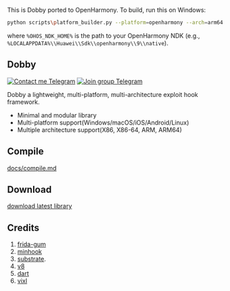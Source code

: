 This is Dobby ported to OpenHarmony. To build, run this on Windows:

```bash
python scripts\platform_builder.py --platform=openharmony --arch=arm64 --cmake_dir=%OHOS_NDK_HOME%\build-tools\cmake --llvm_dir=C:\\Users\\<user name>\\AppData\\Local\\Huawei\\Sdk\\openharmony\\9\\native\\llvm
```

where `%OHOS_NDK_HOME%` is the path to your OpenHarmony NDK (e.g., `%LOCALAPPDATA%\\Huawei\\Sdk\\openharmony\\9\\native`).

## Dobby

[![Contact me Telegram](https://img.shields.io/badge/Contact%20me-Telegram-blue.svg)](https://t.me/IOFramebuffer) [![Join group Telegram](https://img.shields.io/badge/Join%20group-Telegram-brightgreen.svg)](https://t.me/dobby_group)

Dobby a lightweight, multi-platform, multi-architecture exploit hook framework.

- Minimal and modular library
- Multi-platform support(Windows/macOS/iOS/Android/Linux)
- Multiple architecture support(X86, X86-64, ARM, ARM64)

## Compile

[docs/compile.md](docs/compile.md)

## Download

[download latest library](https://github.com/hx1997/Dobby-openharmony-linux/releases/tag/latest)

## Credits

1. [frida-gum](https://github.com/frida/frida-gum)
2. [minhook](https://github.com/TsudaKageyu/minhook)
3. [substrate](https://github.com/jevinskie/substrate).
4. [v8](https://github.com/v8/v8)
5. [dart](https://github.com/dart-lang/sdk)
6. [vixl](https://git.linaro.org/arm/vixl.git)
